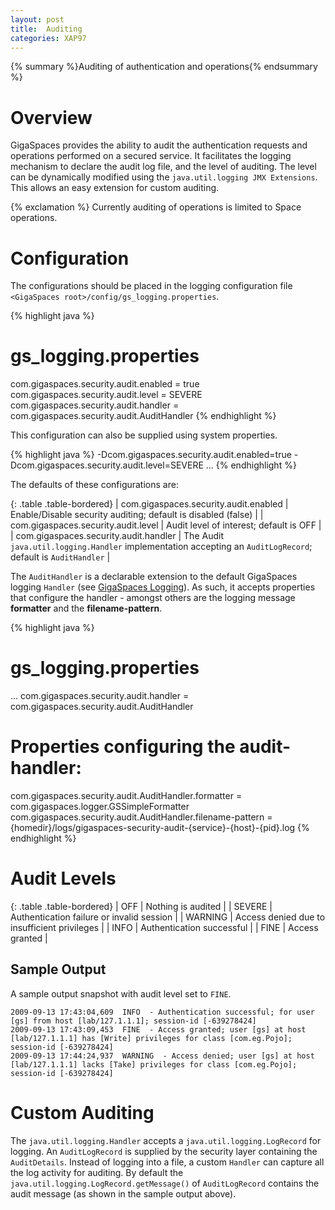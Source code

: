 ```yaml
---
layout: post
title:  Auditing
categories: XAP97
---
```


{% summary %}Auditing of authentication and operations{% endsummary %}

# Overview

GigaSpaces provides the ability to audit the authentication requests and operations performed on a secured service. It facilitates the logging mechanism to declare the audit log file, and the level of auditing. The level can be dynamically modified using the `java.util.logging JMX Extensions`. This allows an easy extension for custom auditing.

{% exclamation %} Currently auditing of operations is limited to Space operations.

# Configuration

The configurations should be placed in the logging configuration file `<GigaSpaces root>/config/gs_logging.properties`.

{% highlight java %}
# gs_logging.properties

com.gigaspaces.security.audit.enabled = true
com.gigaspaces.security.audit.level = SEVERE
com.gigaspaces.security.audit.handler = com.gigaspaces.security.audit.AuditHandler
{% endhighlight %}

This configuration can also be supplied using system properties.

{% highlight java %}
-Dcom.gigaspaces.security.audit.enabled=true -Dcom.gigaspaces.security.audit.level=SEVERE ...
{% endhighlight %}

The defaults of these configurations are:

{: .table .table-bordered}
| com.gigaspaces.security.audit.enabled | Enable/Disable security auditing; default is disabled (false) |
| com.gigaspaces.security.audit.level | Audit level of interest; default is OFF |
| com.gigaspaces.security.audit.handler | The Audit `java.util.logging.Handler` implementation accepting an `AuditLogRecord`; default is `AuditHandler` |

The `AuditHandler` is a declarable extension to the default GigaSpaces logging `Handler` (see [GigaSpaces Logging](./gigaspaces-logging.html)). As such, it accepts properties that configure the handler - amongst others are the logging message **formatter** and the **filename-pattern**.

{% highlight java %}
# gs_logging.properties

...
com.gigaspaces.security.audit.handler = com.gigaspaces.security.audit.AuditHandler

# Properties configuring the audit-handler:

com.gigaspaces.security.audit.AuditHandler.formatter = com.gigaspaces.logger.GSSimpleFormatter
com.gigaspaces.security.audit.AuditHandler.filename-pattern = {homedir}/logs/gigaspaces-security-audit-{service}-{host}-{pid}.log
{% endhighlight %}

# Audit Levels

{: .table .table-bordered}
| OFF     | Nothing is audited |
| SEVERE  | Authentication failure or invalid session |
| WARNING | Access denied due to insufficient privileges |
| INFO    | Authentication successful |
| FINE    | Access granted |

## Sample Output

A sample output snapshot with audit level set to `FINE`.

    2009-09-13 17:43:04,609  INFO  - Authentication successful; for user [gs] from host [lab/127.1.1.1]; session-id [-639278424]
    2009-09-13 17:43:09,453  FINE  - Access granted; user [gs] at host [lab/127.1.1.1] has [Write] privileges for class [com.eg.Pojo]; session-id [-639278424]
    2009-09-13 17:44:24,937  WARNING  - Access denied; user [gs] at host [lab/127.1.1.1] lacks [Take] privileges for class [com.eg.Pojo]; session-id [-639278424]

# Custom Auditing

The `java.util.logging.Handler` accepts a `java.util.logging.LogRecord` for logging. An `AuditLogRecord` is supplied by the security layer containing the `AuditDetails`. Instead of logging into a file, a custom `Handler` can capture all the log activity for auditing. By default the `java.util.logging.LogRecord.getMessage()` of `AuditLogRecord` contains the audit message (as shown in the sample output above).
